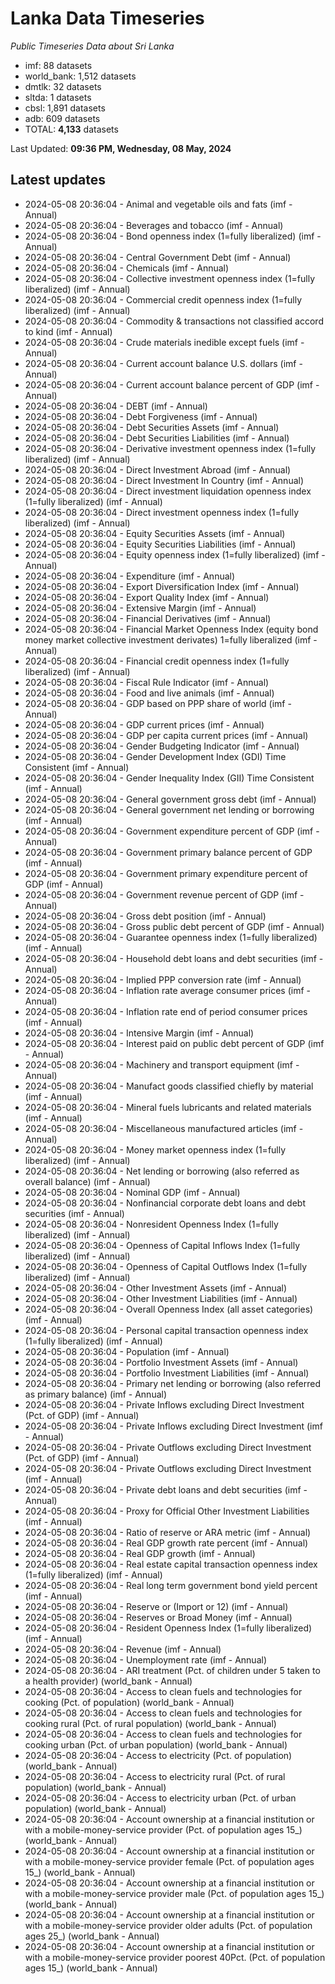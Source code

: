 # Lanka Data Timeseries
*Public Timeseries Data about Sri Lanka*

* imf: 88 datasets
* world_bank: 1,512 datasets
* dmtlk: 32 datasets
* sltda: 1 datasets
* cbsl: 1,891 datasets
* adb: 609 datasets
* TOTAL: **4,133** datasets

Last Updated: **09:36 PM, Wednesday, 08 May, 2024**

## Latest updates

* 2024-05-08 20:36:04 - Animal and vegetable oils and fats (imf - Annual)
* 2024-05-08 20:36:04 - Beverages and tobacco (imf - Annual)
* 2024-05-08 20:36:04 - Bond openness index (1=fully liberalized) (imf - Annual)
* 2024-05-08 20:36:04 - Central Government Debt (imf - Annual)
* 2024-05-08 20:36:04 - Chemicals (imf - Annual)
* 2024-05-08 20:36:04 - Collective investment openness index (1=fully liberalized) (imf - Annual)
* 2024-05-08 20:36:04 - Commercial credit openness index (1=fully liberalized) (imf - Annual)
* 2024-05-08 20:36:04 - Commodity & transactions not classified accord to kind (imf - Annual)
* 2024-05-08 20:36:04 - Crude materials inedible except fuels (imf - Annual)
* 2024-05-08 20:36:04 - Current account balance U.S. dollars (imf - Annual)
* 2024-05-08 20:36:04 - Current account balance percent of GDP (imf - Annual)
* 2024-05-08 20:36:04 - DEBT (imf - Annual)
* 2024-05-08 20:36:04 - Debt Forgiveness (imf - Annual)
* 2024-05-08 20:36:04 - Debt Securities Assets (imf - Annual)
* 2024-05-08 20:36:04 - Debt Securities Liabilities (imf - Annual)
* 2024-05-08 20:36:04 - Derivative investment openness index (1=fully liberalized) (imf - Annual)
* 2024-05-08 20:36:04 - Direct Investment Abroad (imf - Annual)
* 2024-05-08 20:36:04 - Direct Investment In Country (imf - Annual)
* 2024-05-08 20:36:04 - Direct investment liquidation openness index (1=fully liberalized) (imf - Annual)
* 2024-05-08 20:36:04 - Direct investment openness index (1=fully liberalized) (imf - Annual)
* 2024-05-08 20:36:04 - Equity Securities Assets (imf - Annual)
* 2024-05-08 20:36:04 - Equity Securities Liabilities (imf - Annual)
* 2024-05-08 20:36:04 - Equity openness index (1=fully liberalized) (imf - Annual)
* 2024-05-08 20:36:04 - Expenditure (imf - Annual)
* 2024-05-08 20:36:04 - Export Diversification Index (imf - Annual)
* 2024-05-08 20:36:04 - Export Quality Index (imf - Annual)
* 2024-05-08 20:36:04 - Extensive Margin (imf - Annual)
* 2024-05-08 20:36:04 - Financial Derivatives (imf - Annual)
* 2024-05-08 20:36:04 - Financial Market Openness Index (equity bond money market collective investment derivates) 1=fully liberalized (imf - Annual)
* 2024-05-08 20:36:04 - Financial credit openness index (1=fully liberalized) (imf - Annual)
* 2024-05-08 20:36:04 - Fiscal Rule Indicator (imf - Annual)
* 2024-05-08 20:36:04 - Food and live animals (imf - Annual)
* 2024-05-08 20:36:04 - GDP based on PPP share of world (imf - Annual)
* 2024-05-08 20:36:04 - GDP current prices (imf - Annual)
* 2024-05-08 20:36:04 - GDP per capita current prices (imf - Annual)
* 2024-05-08 20:36:04 - Gender Budgeting Indicator (imf - Annual)
* 2024-05-08 20:36:04 - Gender Development Index (GDI) Time Consistent (imf - Annual)
* 2024-05-08 20:36:04 - Gender Inequality Index (GII) Time Consistent (imf - Annual)
* 2024-05-08 20:36:04 - General government gross debt (imf - Annual)
* 2024-05-08 20:36:04 - General government net lending or borrowing (imf - Annual)
* 2024-05-08 20:36:04 - Government expenditure percent of GDP (imf - Annual)
* 2024-05-08 20:36:04 - Government primary balance percent of GDP (imf - Annual)
* 2024-05-08 20:36:04 - Government primary expenditure percent of GDP (imf - Annual)
* 2024-05-08 20:36:04 - Government revenue percent of GDP (imf - Annual)
* 2024-05-08 20:36:04 - Gross debt position (imf - Annual)
* 2024-05-08 20:36:04 - Gross public debt percent of GDP (imf - Annual)
* 2024-05-08 20:36:04 - Guarantee openness index (1=fully liberalized) (imf - Annual)
* 2024-05-08 20:36:04 - Household debt loans and debt securities (imf - Annual)
* 2024-05-08 20:36:04 - Implied PPP conversion rate (imf - Annual)
* 2024-05-08 20:36:04 - Inflation rate average consumer prices (imf - Annual)
* 2024-05-08 20:36:04 - Inflation rate end of period consumer prices (imf - Annual)
* 2024-05-08 20:36:04 - Intensive Margin (imf - Annual)
* 2024-05-08 20:36:04 - Interest paid on public debt percent of GDP (imf - Annual)
* 2024-05-08 20:36:04 - Machinery and transport equipment (imf - Annual)
* 2024-05-08 20:36:04 - Manufact goods classified chiefly by material (imf - Annual)
* 2024-05-08 20:36:04 - Mineral fuels lubricants and related materials (imf - Annual)
* 2024-05-08 20:36:04 - Miscellaneous manufactured articles (imf - Annual)
* 2024-05-08 20:36:04 - Money market openness index (1=fully liberalized) (imf - Annual)
* 2024-05-08 20:36:04 - Net lending or borrowing (also referred as overall balance) (imf - Annual)
* 2024-05-08 20:36:04 - Nominal GDP (imf - Annual)
* 2024-05-08 20:36:04 - Nonfinancial corporate debt loans and debt securities (imf - Annual)
* 2024-05-08 20:36:04 - Nonresident Openness Index (1=fully liberalized) (imf - Annual)
* 2024-05-08 20:36:04 - Openness of Capital Inflows Index (1=fully liberalized) (imf - Annual)
* 2024-05-08 20:36:04 - Openness of Capital Outflows Index (1=fully liberalized) (imf - Annual)
* 2024-05-08 20:36:04 - Other Investment Assets (imf - Annual)
* 2024-05-08 20:36:04 - Other Investment Liabilities (imf - Annual)
* 2024-05-08 20:36:04 - Overall Openness Index (all asset categories) (imf - Annual)
* 2024-05-08 20:36:04 - Personal capital transaction openness index (1=fully liberalized) (imf - Annual)
* 2024-05-08 20:36:04 - Population (imf - Annual)
* 2024-05-08 20:36:04 - Portfolio Investment Assets (imf - Annual)
* 2024-05-08 20:36:04 - Portfolio Investment Liabilities (imf - Annual)
* 2024-05-08 20:36:04 - Primary net lending or borrowing (also referred as primary balance) (imf - Annual)
* 2024-05-08 20:36:04 - Private Inflows excluding Direct Investment (Pct. of GDP) (imf - Annual)
* 2024-05-08 20:36:04 - Private Inflows excluding Direct Investment (imf - Annual)
* 2024-05-08 20:36:04 - Private Outflows excluding Direct Investment (Pct. of GDP) (imf - Annual)
* 2024-05-08 20:36:04 - Private Outflows excluding Direct Investment (imf - Annual)
* 2024-05-08 20:36:04 - Private debt loans and debt securities (imf - Annual)
* 2024-05-08 20:36:04 - Proxy for Official Other Investment Liabilities (imf - Annual)
* 2024-05-08 20:36:04 - Ratio of reserve or ARA metric (imf - Annual)
* 2024-05-08 20:36:04 - Real GDP growth rate percent (imf - Annual)
* 2024-05-08 20:36:04 - Real GDP growth (imf - Annual)
* 2024-05-08 20:36:04 - Real estate capital transaction openness index (1=fully liberalized) (imf - Annual)
* 2024-05-08 20:36:04 - Real long term government bond yield percent (imf - Annual)
* 2024-05-08 20:36:04 - Reserve or (Import or 12) (imf - Annual)
* 2024-05-08 20:36:04 - Reserves or Broad Money (imf - Annual)
* 2024-05-08 20:36:04 - Resident Openness Index (1=fully liberalized) (imf - Annual)
* 2024-05-08 20:36:04 - Revenue (imf - Annual)
* 2024-05-08 20:36:04 - Unemployment rate (imf - Annual)
* 2024-05-08 20:36:04 - ARI treatment (Pct. of children under 5 taken to a health provider) (world_bank - Annual)
* 2024-05-08 20:36:04 - Access to clean fuels and technologies for cooking (Pct. of population) (world_bank - Annual)
* 2024-05-08 20:36:04 - Access to clean fuels and technologies for cooking rural (Pct. of rural population) (world_bank - Annual)
* 2024-05-08 20:36:04 - Access to clean fuels and technologies for cooking urban (Pct. of urban population) (world_bank - Annual)
* 2024-05-08 20:36:04 - Access to electricity (Pct. of population) (world_bank - Annual)
* 2024-05-08 20:36:04 - Access to electricity rural (Pct. of rural population) (world_bank - Annual)
* 2024-05-08 20:36:04 - Access to electricity urban (Pct. of urban population) (world_bank - Annual)
* 2024-05-08 20:36:04 - Account ownership at a financial institution or with a mobile-money-service provider (Pct. of population ages 15_) (world_bank - Annual)
* 2024-05-08 20:36:04 - Account ownership at a financial institution or with a mobile-money-service provider female (Pct. of population ages 15_) (world_bank - Annual)
* 2024-05-08 20:36:04 - Account ownership at a financial institution or with a mobile-money-service provider male (Pct. of population ages 15_) (world_bank - Annual)
* 2024-05-08 20:36:04 - Account ownership at a financial institution or with a mobile-money-service provider older adults (Pct. of population ages 25_) (world_bank - Annual)
* 2024-05-08 20:36:04 - Account ownership at a financial institution or with a mobile-money-service provider poorest 40Pct. (Pct. of population ages 15_) (world_bank - Annual)